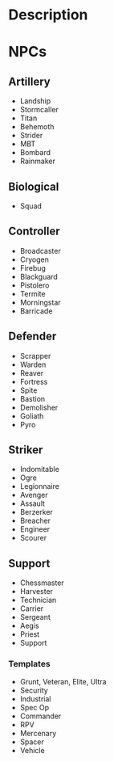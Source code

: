 # Description

# NPCs
## Artillery
- Landship
- Stormcaller
- Titan
- Behemoth
- Strider
- MBT
- Bombard
- Rainmaker
## Biological
- Squad
## Controller
- Broadcaster
- Cryogen
- Firebug
- Blackguard
- Pistolero
- Termite
- Morningstar
- Barricade
## Defender
- Scrapper
- Warden
- Reaver
- Fortress
- Spite
- Bastion
- Demolisher
- Goliath
- Pyro
## Striker
- Indomitable
- Ogre
- Legionnaire
- Avenger
- Assault
- Berzerker
- Breacher
- Engineer 
- Scourer
## Support
- Chessmaster
- Harvester
- Technician
- Carrier
- Sergeant
- Aegis
- Priest
- Support
### Templates
- Grunt, Veteran, Elite, Ultra
- Security
- Industrial
- Spec Op
- Commander
- RPV
- Mercenary
- Spacer
- Vehicle
